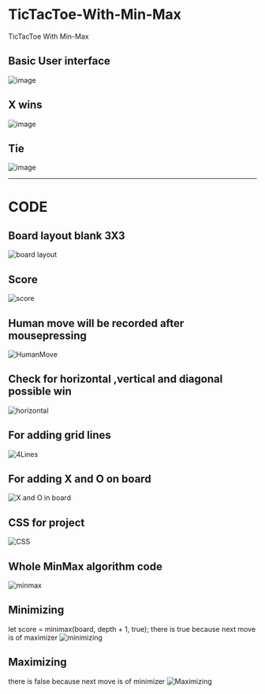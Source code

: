 # TicTacToe-With-Min-Max
TicTacToe With Min-Max

## Basic User interface
![image](https://user-images.githubusercontent.com/88243315/136192205-757461d4-e682-4ec9-a29f-be16b8c999ec.png)

## X wins
![image](https://user-images.githubusercontent.com/88243315/136192574-80c80688-6a98-4aa8-82b6-a82f0780ba85.png)

## Tie
![image](https://user-images.githubusercontent.com/88243315/136192643-7692d350-f75a-4894-9ac6-09398fa3a232.png)

****

# CODE

## Board layout blank 3X3
![board layout](https://user-images.githubusercontent.com/88243315/136205073-b84667bd-f4ef-44df-b77e-5e7d36061a22.png)



## Score
![score](https://user-images.githubusercontent.com/88243315/136197386-179a6fce-ef69-4c38-8056-bca0b64571d3.png)





## Human move will be recorded after mousepressing
![HumanMove](https://user-images.githubusercontent.com/88243315/136213049-1140a8ff-fbdb-42c0-b080-2a750da241d8.png)

## Check for horizontal ,vertical and diagonal possible win
![horizontal](https://user-images.githubusercontent.com/88243315/136213052-48ed2da6-b2b2-44d6-b941-e3ea07499f05.png)

## For adding grid lines
![4Lines](https://user-images.githubusercontent.com/88243315/136213057-21cb635d-a005-4c0c-939d-630d9bf4a8b4.png)

## For adding X and O on board

![X and O in board](https://user-images.githubusercontent.com/88243315/136213058-4f09851d-6b21-40f2-b6aa-d96a8100568a.png)

## CSS for project
![CSS](https://user-images.githubusercontent.com/88243315/136213062-8671ae26-0570-4371-85e7-e10b642feb9a.png)


## Whole MinMax algorithm code
![minmax](https://user-images.githubusercontent.com/88243315/136215879-22da6200-33fe-4906-b499-337fb39259b2.png)

## Minimizing
let score = minimax(board, depth + 1, true);
there is true because next move is of maximizer
![minimizing](https://user-images.githubusercontent.com/88243315/136213045-48507b85-5655-4bd8-b826-41f70fee361e.png)

## Maximizing
there is false because next move is of minimizer
![Maximizing](https://user-images.githubusercontent.com/88243315/136215794-d101b8af-1c01-4b4f-b247-055cc1293a2f.png)

